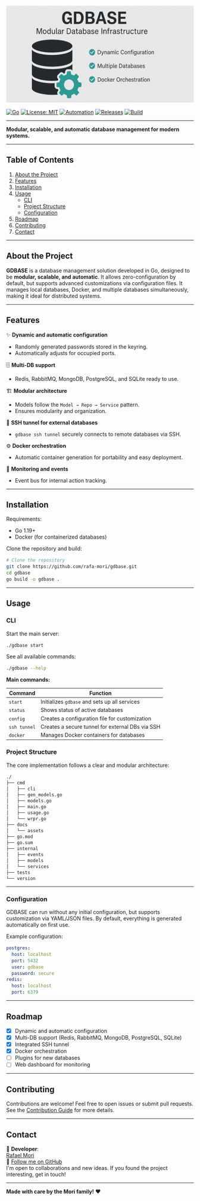 #

![GDBASE Banner](docs/assets/top_banner.png)

[![Go](https://img.shields.io/badge/Go-1.19+-00ADD8?logo=go&logoColor=white)](https://go.dev/)
[![License: MIT](https://img.shields.io/badge/license-MIT-green.svg)](https://github.com/rafa-mori/gdbase/blob/main/LICENSE)
[![Automation](https://img.shields.io/badge/automation-zero%20config-blue)](#features)
[![Releases](https://img.shields.io/github/v/release/rafa-mori/goforge?include_prereleases)](https://github.com/rafa-mori/goforge/releases)
[![Build](https://github.com/rafa-mori/gdbase/actions/workflows/kubex_go_release.yml/badge.svg)](https://github.com/rafa-mori/gdbase/actions/workflows/kubex_go_release.yml)

---

**Modular, scalable, and automatic database management for modern systems.**

---

## **Table of Contents**

1. [About the Project](#about-the-project)
2. [Features](#features)
3. [Installation](#installation)
4. [Usage](#usage)
    - [CLI](#cli)
    - [Project Structure](#project-structure)
    - [Configuration](#configuration)
5. [Roadmap](#roadmap)
6. [Contributing](#contributing)
7. [Contact](#contact)

---

## **About the Project**

**GDBASE** is a database management solution developed in Go, designed to be **modular, scalable, and automatic**. It allows zero-configuration by default, but supports advanced customizations via configuration files. It manages local databases, Docker, and multiple databases simultaneously, making it ideal for distributed systems.

---

## **Features**

✨ **Dynamic and automatic configuration**

- Randomly generated passwords stored in the keyring.
- Automatically adjusts for occupied ports.

🗄️ **Multi-DB support**

- Redis, RabbitMQ, MongoDB, PostgreSQL, and SQLite ready to use.

🏗️ **Modular architecture**

- Models follow the `Model → Repo → Service` pattern.
- Ensures modularity and organization.

🔐 **SSH tunnel for external databases**

- `gdbase ssh tunnel` securely connects to remote databases via SSH.

⚙️ **Docker orchestration**

- Automatic container generation for portability and easy deployment.

📡 **Monitoring and events**

- Event bus for internal action tracking.

---

## **Installation**

Requirements:

- Go 1.19+
- Docker (for containerized databases)

Clone the repository and build:

```sh
# Clone the repository
git clone https://github.com/rafa-mori/gdbase.git
cd gdbase
go build -o gdbase .
```

---

## **Usage**

### CLI

Start the main server:

```sh
./gdbase start
```

See all available commands:

```sh
./gdbase --help
```

**Main commands:**

| Command      | Function                                             |
|--------------|-----------------------------------------------------|
| `start`      | Initializes `gdbase` and sets up all services       |
| `status`     | Shows status of active databases                    |
| `config`     | Creates a configuration file for customization      |
| `ssh tunnel` | Creates a secure tunnel for external DBs via SSH    |
| `docker`     | Manages Docker containers for databases             |

### Project Structure

The core implementation follows a clear and modular architecture:

```plaintext
./
├── cmd
│   ├── cli
│   ├── gen_models.go
│   ├── models.go
│   ├── main.go
│   ├── usage.go
│   └── wrpr.go
├── docs
│   └── assets
├── go.mod
├── go.sum
├── internal
│   ├── events
│   ├── models
│   └── services
├── tests
└── version
```

---

### Configuration

GDBASE can run without any initial configuration, but supports customization via YAML/JSON files. By default, everything is generated automatically on first use.

Example configuration:

```yaml
postgres:
  host: localhost
  port: 5432
  user: gdbase
  password: secure
redis:
  host: localhost
  port: 6379
```

---

## **Roadmap**

- [x] Dynamic and automatic configuration
- [x] Multi-DB support (Redis, RabbitMQ, MongoDB, PostgreSQL, SQLite)
- [x] Integrated SSH tunnel
- [x] Docker orchestration
- [ ] Plugins for new databases
- [ ] Web dashboard for monitoring

---

## **Contributing**

Contributions are welcome! Feel free to open issues or submit pull requests. See the [Contribution Guide](docs/CONTRIBUTING.md) for more details.

---

## **Contact**

💌 **Developer**:  
[Rafael Mori](mailto:faelmori@gmail.com)  
💼 [Follow me on GitHub](https://github.com/rafa-mori)  
I'm open to collaborations and new ideas. If you found the project interesting, get in touch!

---

**Made with care by the Mori family!** ❤️
